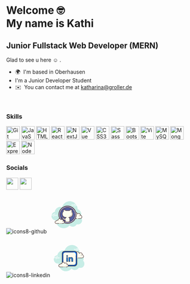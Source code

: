 Welcome :nerd_face: 
<br> 
My name is Kathi 
==================================

Junior Fullstack Web Developer (MERN)
-------------------------------------
Glad to see u here :relaxed: .	

*   🌍  I'm based in Oberhausen 
* I'm a Junior Developer Student
*   ✉️  You can contact me at [katharina@groller.de](mailto:katharina@groller.de)
<br>
         
### Skills 
<p align="left">
<a href="https://git-scm.com/" target="_blank" rel="noreferrer"><img src="https://raw.githubusercontent.com/danielcranney/readme-generator/main/public/icons/skills/git-colored.svg" width="36" height="36" alt="Git" /></a>
<a href="https://developer.mozilla.org/en-US/docs/Web/JavaScript" target="_blank" rel="noreferrer"><img src="https://raw.githubusercontent.com/danielcranney/readme-generator/main/public/icons/skills/javascript-colored.svg" width="36" height="36" alt="JavaScript" /></a>
<a href="https://developer.mozilla.org/en-US/docs/Glossary/HTML5" target="_blank" rel="noreferrer"><img src="https://raw.githubusercontent.com/danielcranney/readme-generator/main/public/icons/skills/html5-colored.svg" width="36" height="36" alt="HTML5" /></a>
<a href="https://reactjs.org/" target="_blank" rel="noreferrer"><img src="https://raw.githubusercontent.com/danielcranney/readme-generator/main/public/icons/skills/react-colored.svg" width="36" height="36" alt="React" /></a>
<a href="https://nextjs.org/docs" target="_blank" rel="noreferrer"><img src="https://raw.githubusercontent.com/danielcranney/readme-generator/main/public/icons/skills/nextjs-colored.svg" width="36" height="36" alt="NextJs" /></a>
<a href="https://vuejs.org/" target="_blank" rel="noreferrer"><img src="https://raw.githubusercontent.com/danielcranney/readme-generator/main/public/icons/skills/vuejs-colored.svg" width="36" height="36" alt="Vue" /></a>
<a href="https://www.w3.org/TR/CSS/#css" target="_blank" rel="noreferrer"><img src="https://raw.githubusercontent.com/danielcranney/readme-generator/main/public/icons/skills/css3-colored.svg" width="36" height="36" alt="CSS3" /></a>
<a href="https://sass-lang.com/" target="_blank" rel="noreferrer"><img src="https://raw.githubusercontent.com/danielcranney/readme-generator/main/public/icons/skills/sass-colored.svg" width="36" height="36" alt="Sass" /></a>
<a href="https://getbootstrap.com/" target="_blank" rel="noreferrer"><img src="https://raw.githubusercontent.com/danielcranney/readme-generator/main/public/icons/skills/bootstrap-colored.svg" width="36" height="36" alt="Bootstrap" /></a>
<a href="https://vitejs.dev/" target="_blank" rel="noreferrer"><img src="https://raw.githubusercontent.com/danielcranney/readme-generator/main/public/icons/skills/vite-colored.svg" width="36" height="36" alt="Vite" /></a>
<a href="https://www.mysql.com/" target="_blank" rel="noreferrer"><img src="https://raw.githubusercontent.com/danielcranney/readme-generator/main/public/icons/skills/mysql-colored.svg" width="36" height="36" alt="MySQL" /></a>
<a href="https://www.mongodb.com/" target="_blank" rel="noreferrer"><img src="https://raw.githubusercontent.com/danielcranney/readme-generator/main/public/icons/skills/mongodb-colored.svg" width="36" height="36" alt="MongoDB" /></a>
<a href="https://expressjs.com/" target="_blank" rel="noreferrer"><img src="https://raw.githubusercontent.com/danielcranney/readme-generator/main/public/icons/skills/express-colored.svg" width="36" height="36" alt="Express" /></a>
<a href="https://nodejs.org/en/" target="_blank" rel="noreferrer"><img src="https://raw.githubusercontent.com/danielcranney/readme-generator/main/public/icons/skills/nodejs-colored.svg" width="36" height="36" alt="NodeJS" /></a>
</p>

### Socials
<p align="left">
<a href="https://www.github.com/Katharina-Groller" target="_blank" rel="noreferrer"><img src="https://raw.githubusercontent.com/danielcranney/readme-generator/main/public/icons/socials/github.svg" width="32" height="32" color/></a>
<a href="https://www.linkedin.com/in/katharina-groller-354362276/" target="_blank" rel="noreferrer"><img src="https://raw.githubusercontent.com/danielcranney/readme-generator/main/public/icons/socials/linkedin.svg" width="32" height="32" /></a></p>


![icons8-github](https://github.com/Katharina-Groller/Katharina-Groller/assets/110825829/5576da13-118c-4080-9d83-f6ee12b34a60)
<svg xmlns="http://www.w3.org/2000/svg"  viewBox="0 0 100 100" width="100px" height="100px"><path fill="#c7ede6" d="M87.215,56.71C88.35,54.555,89,52.105,89,49.5c0-6.621-4.159-12.257-10.001-14.478 C78.999,35.015,79,35.008,79,35c0-11.598-9.402-21-21-21c-9.784,0-17.981,6.701-20.313,15.757C36.211,29.272,34.638,29,33,29 c-7.692,0-14.023,5.793-14.89,13.252C12.906,43.353,9,47.969,9,53.5C9,59.851,14.149,65,20.5,65c0.177,0,0.352-0.012,0.526-0.022 C21.022,65.153,21,65.324,21,65.5C21,76.822,30.178,86,41.5,86c6.437,0,12.175-2.972,15.934-7.614C59.612,80.611,62.64,82,66,82 c4.65,0,8.674-2.65,10.666-6.518C77.718,75.817,78.837,76,80,76c6.075,0,11-4.925,11-11C91,61.689,89.53,58.727,87.215,56.71z"/><path fill="#fdfcef" d="M77.5,60.5V61h3v-0.5c0,0,4.242,0,5.5,0c2.485,0,4.5-2.015,4.5-4.5 c0-2.333-1.782-4.229-4.055-4.455C86.467,51.364,86.5,51.187,86.5,51c0-2.485-2.015-4.5-4.5-4.5c-1.438,0-2.703,0.686-3.527,1.736 C78.333,45.6,76.171,43.5,73.5,43.5c-2.761,0-5,2.239-5,5c0,0.446,0.077,0.87,0.187,1.282C68.045,49.005,67.086,48.5,66,48.5 c-1.781,0-3.234,1.335-3.455,3.055C62.364,51.533,62.187,51.5,62,51.5c-2.485,0-4.5,2.015-4.5,4.5s2.015,4.5,4.5,4.5s9.5,0,9.5,0 H77.5z"/><path fill="#472b29" d="M73.5,43c-3.033,0-5.5,2.467-5.5,5.5c0,0.016,0,0.031,0,0.047C67.398,48.192,66.71,48,66,48 c-1.831,0-3.411,1.261-3.858,3.005C62.095,51.002,62.048,51,62,51c-2.757,0-5,2.243-5,5s2.243,5,5,5h15.5 c0.276,0,0.5-0.224,0.5-0.5S77.776,60,77.5,60H62c-2.206,0-4-1.794-4-4s1.794-4,4-4c0.117,0,0.23,0.017,0.343,0.032l0.141,0.019 c0.021,0.003,0.041,0.004,0.062,0.004c0.246,0,0.462-0.185,0.495-0.437C63.232,50.125,64.504,49,66,49 c0.885,0,1.723,0.401,2.301,1.1c0.098,0.118,0.241,0.182,0.386,0.182c0.078,0,0.156-0.018,0.228-0.056 c0.209-0.107,0.314-0.346,0.254-0.573C69.054,49.218,69,48.852,69,48.5c0-2.481,2.019-4.5,4.5-4.5 c2.381,0,4.347,1.872,4.474,4.263c0.011,0.208,0.15,0.387,0.349,0.45c0.05,0.016,0.101,0.024,0.152,0.024 c0.15,0,0.296-0.069,0.392-0.192C79.638,47.563,80.779,47,82,47c2.206,0,4,1.794,4,4c0,0.117-0.017,0.23-0.032,0.343l-0.019,0.141 c-0.016,0.134,0.022,0.268,0.106,0.373c0.084,0.105,0.207,0.172,0.34,0.185C88.451,52.247,90,53.949,90,56c0,2.206-1.794,4-4,4 h-5.5c-0.276,0-0.5,0.224-0.5,0.5s0.224,0.5,0.5,0.5H86c2.757,0,5-2.243,5-5c0-2.397-1.689-4.413-4.003-4.877 C86.999,51.082,87,51.041,87,51c0-2.757-2.243-5-5-5c-1.176,0-2.293,0.416-3.183,1.164C78.219,44.76,76.055,43,73.5,43L73.5,43z"/><path fill="#472b29" d="M72 50c-1.403 0-2.609.999-2.913 2.341C68.72 52.119 68.301 52 67.875 52c-1.202 0-2.198.897-2.353 2.068C65.319 54.022 65.126 54 64.938 54c-1.529 0-2.811 1.2-2.918 2.732C62.01 56.87 62.114 56.99 62.251 57c.006 0 .012 0 .018 0 .13 0 .24-.101.249-.232.089-1.271 1.151-2.268 2.419-2.268.229 0 .47.042.738.127.022.007.045.01.067.01.055 0 .11-.02.156-.054C65.962 54.537 66 54.455 66 54.375c0-1.034.841-1.875 1.875-1.875.447 0 .885.168 1.231.473.047.041.106.063.165.063.032 0 .063-.006.093-.019.088-.035.148-.117.155-.212C69.623 51.512 70.712 50.5 72 50.5c.208 0 .425.034.682.107.023.007.047.01.07.01.109 0 .207-.073.239-.182.038-.133-.039-.271-.172-.309C72.517 50.04 72.256 50 72 50L72 50zM85.883 51.5c-1.326 0-2.508.897-2.874 2.182-.038.133.039.271.172.309C83.205 53.997 83.228 54 83.25 54c.109 0 .209-.072.24-.182C83.795 52.748 84.779 52 85.883 52c.117 0 .23.014.342.029.012.002.023.003.035.003.121 0 .229-.092.246-.217.019-.137-.077-.263-.214-.281C86.158 51.516 86.022 51.5 85.883 51.5L85.883 51.5z"/><path fill="#fff" d="M15.5 51h-10C5.224 51 5 50.776 5 50.5S5.224 50 5.5 50h10c.276 0 .5.224.5.5S15.777 51 15.5 51zM18.5 51h-1c-.276 0-.5-.224-.5-.5s.224-.5.5-.5h1c.276 0 .5.224.5.5S18.777 51 18.5 51zM23.491 53H14.5c-.276 0-.5-.224-.5-.5s.224-.5.5-.5h8.991c.276 0 .5.224.5.5S23.767 53 23.491 53zM12.5 53h-1c-.276 0-.5-.224-.5-.5s.224-.5.5-.5h1c.276 0 .5.224.5.5S12.777 53 12.5 53zM9.5 53h-2C7.224 53 7 52.776 7 52.5S7.224 52 7.5 52h2c.276 0 .5.224.5.5S9.777 53 9.5 53zM15.5 55h-2c-.276 0-.5-.224-.5-.5s.224-.5.5-.5h2c.276 0 .5.224.5.5S15.776 55 15.5 55zM18.5 46c-.177 0-.823 0-1 0-.276 0-.5.224-.5.5 0 .276.224.5.5.5.177 0 .823 0 1 0 .276 0 .5-.224.5-.5C19 46.224 18.776 46 18.5 46zM18.5 48c-.177 0-4.823 0-5 0-.276 0-.5.224-.5.5 0 .276.224.5.5.5.177 0 4.823 0 5 0 .276 0 .5-.224.5-.5C19 48.224 18.776 48 18.5 48zM23.5 50c-.177 0-2.823 0-3 0-.276 0-.5.224-.5.5 0 .276.224.5.5.5.177 0 2.823 0 3 0 .276 0 .5-.224.5-.5C24 50.224 23.776 50 23.5 50z"/><g><path fill="#fff" d="M72.5 24h-10c-.276 0-.5-.224-.5-.5s.224-.5.5-.5h10c.276 0 .5.224.5.5S72.776 24 72.5 24zM76.5 24h-2c-.276 0-.5-.224-.5-.5s.224-.5.5-.5h2c.276 0 .5.224.5.5S76.776 24 76.5 24zM81.5 26h-10c-.276 0-.5-.224-.5-.5s.224-.5.5-.5h10c.276 0 .5.224.5.5S81.777 26 81.5 26zM69.5 26h-1c-.276 0-.5-.224-.5-.5s.224-.5.5-.5h1c.276 0 .5.224.5.5S69.776 26 69.5 26zM66.47 26H64.5c-.276 0-.5-.224-.5-.5s.224-.5.5-.5h1.97c.276 0 .5.224.5.5S66.746 26 66.47 26zM75.5 22h-5c-.276 0-.5-.224-.5-.5s.224-.5.5-.5h5c.276 0 .5.224.5.5S75.777 22 75.5 22zM72.5 28h-2c-.276 0-.5-.224-.5-.5s.224-.5.5-.5h2c.276 0 .5.224.5.5S72.776 28 72.5 28z"/></g><g><path fill="#a3a3cd" d="M52 26.75A23.25 23.25 0 1 0 52 73.25A23.25 23.25 0 1 0 52 26.75Z"/><path fill="#472b29" d="M52,73.95c-13.206,0-23.95-10.744-23.95-23.95S38.794,26.05,52,26.05S75.95,36.794,75.95,50 S65.206,73.95,52,73.95z M52,27.45c-12.434,0-22.55,10.115-22.55,22.55S39.566,72.55,52,72.55S74.55,62.435,74.55,50 S64.434,27.45,52,27.45z"/></g><g><path fill="#565fa1" d="M52 30.5A19.5 19.5 0 1 0 52 69.5A19.5 19.5 0 1 0 52 30.5Z"/></g><g><path fill="#472b29" d="M70.623,44.987c-0.214,0-0.412-0.138-0.478-0.353c-0.084-0.275-0.175-0.548-0.271-0.816 c-0.375-1.048-0.849-2.069-1.408-3.036c-0.139-0.239-0.057-0.545,0.182-0.683c0.24-0.142,0.545-0.058,0.683,0.183 c0.589,1.019,1.088,2.095,1.483,3.197c0.102,0.283,0.197,0.571,0.287,0.86c0.081,0.265-0.067,0.544-0.331,0.625 C70.721,44.98,70.671,44.987,70.623,44.987z"/></g><g><path fill="#472b29" d="M52,70.035c-11.047,0-20.035-8.961-20.035-19.976c0-11.014,8.987-19.975,20.035-19.975 c5.734,0,11.204,2.457,15.007,6.74c0.287,0.323,0.564,0.657,0.831,1c0.169,0.218,0.13,0.532-0.087,0.701 c-0.217,0.173-0.532,0.13-0.702-0.088c-0.253-0.325-0.516-0.642-0.789-0.949c-3.614-4.07-8.811-6.404-14.259-6.404 c-10.496,0-19.035,8.512-19.035,18.975S41.504,69.035,52,69.035s19.035-8.513,19.035-18.976c0-0.955-0.072-1.912-0.213-2.846 c-0.041-0.273,0.147-0.528,0.42-0.569c0.274-0.043,0.528,0.146,0.569,0.419c0.149,0.983,0.224,1.991,0.224,2.996 C72.035,61.074,63.047,70.035,52,70.035z"/></g><g><path fill="#fdfcef" d="M36.5,73.5c0,0,1.567,0,3.5,0s3.5-1.567,3.5-3.5c0-1.781-1.335-3.234-3.055-3.455 C40.473,66.366,40.5,66.187,40.5,66c0-1.933-1.567-3.5-3.5-3.5c-1.032,0-1.95,0.455-2.59,1.165 c-0.384-1.808-1.987-3.165-3.91-3.165c-2.209,0-4,1.791-4,4c0,0.191,0.03,0.374,0.056,0.558C26.128,64.714,25.592,64.5,25,64.5 c-1.228,0-2.245,0.887-2.455,2.055C22.366,66.527,22.187,66.5,22,66.5c-1.933,0-3.5,1.567-3.5,3.5s1.567,3.5,3.5,3.5s7.5,0,7.5,0 V74h7V73.5z"/><path fill="#472b29" d="M38.25 69C38.112 69 38 68.888 38 68.75c0-1.223.995-2.218 2.218-2.218.034.009.737-.001 1.244.136.133.036.212.173.176.306-.036.134-.173.213-.306.176-.444-.12-1.1-.12-1.113-.118-.948 0-1.719.771-1.719 1.718C38.5 68.888 38.388 69 38.25 69zM31.5 73A.5.5 0 1 0 31.5 74 .5.5 0 1 0 31.5 73z"/><path fill="#472b29" d="M40,74h-3.5c-0.276,0-0.5-0.224-0.5-0.5s0.224-0.5,0.5-0.5H40c1.654,0,3-1.346,3-3 c0-1.496-1.125-2.768-2.618-2.959c-0.134-0.018-0.255-0.088-0.336-0.196s-0.115-0.244-0.094-0.377C39.975,66.314,40,66.16,40,66 c0-1.654-1.346-3-3-3c-0.85,0-1.638,0.355-2.219,1c-0.125,0.139-0.321,0.198-0.5,0.148c-0.182-0.049-0.321-0.195-0.36-0.379 C33.58,62.165,32.141,61,30.5,61c-1.93,0-3.5,1.57-3.5,3.5c0,0.143,0.021,0.28,0.041,0.418c0.029,0.203-0.063,0.438-0.242,0.54 c-0.179,0.102-0.396,0.118-0.556-0.01C25.878,65.155,25.449,65,25,65c-0.966,0-1.792,0.691-1.963,1.644 c-0.048,0.267-0.296,0.446-0.569,0.405C22.314,67.025,22.16,67,22,67c-1.654,0-3,1.346-3,3s1.346,3,3,3h7.5 c0.276,0,0.5,0.224,0.5,0.5S29.776,74,29.5,74H22c-2.206,0-4-1.794-4-4s1.794-4,4-4c0.059,0,0.116,0.002,0.174,0.006 C22.588,64.82,23.711,64,25,64c0.349,0,0.689,0.061,1.011,0.18C26.176,61.847,28.126,60,30.5,60c1.831,0,3.466,1.127,4.153,2.774 C35.333,62.276,36.155,62,37,62c2.206,0,4,1.794,4,4c0,0.048-0.001,0.095-0.004,0.142C42.739,66.59,44,68.169,44,70 C44,72.206,42.206,74,40,74z"/><path fill="#472b29" d="M34.5,73c-0.159,0-0.841,0-1,0c-0.276,0-0.5,0.224-0.5,0.5c0,0.276,0.224,0.5,0.5,0.5 c0.159,0,0.841,0,1,0c0.276,0,0.5-0.224,0.5-0.5C35,73.224,34.776,73,34.5,73z"/></g><g><path fill="#fefdef" d="M63.54,41.83c0.285-1.585,0.115-3.499-0.525-5.417c-3.22,0-5.701,2.19-6.124,2.588h-9.214 c-0.424-0.397-2.904-2.588-6.124-2.588c-0.576,1.728-0.77,3.45-0.597,4.934C39.144,42.992,38,45.359,38,48c0,4.971,4.029,9,9,9 h1.835c-1.441,0.66-2.493,2-2.756,3.615c-1.619,0.165-3.578,0.015-4.526-1.407c-1.77-2.655-2.655-2.655-3.54-2.655 c-0.885,0-0.885,0.885,0,1.77c0.885,0.885,0.885,0.885,1.77,2.655c0.729,1.458,2.612,3.109,6.218,2.661v3.331 c0,0.652,0.017,1.129,0.25,1.696c2.167,0.75,6.296,1.312,11.418,0.031C57.875,68.159,58,67.581,58,66.97v-5.575 c0-1.956-1.166-3.631-2.835-4.396H57c4.971,0,9-4.029,9-9C66,45.609,65.061,43.441,63.54,41.83z"/><path fill="#472b29" d="M51.699,69.961c-2.909,0-4.878-0.567-5.612-0.821c-0.135-0.047-0.244-0.149-0.299-0.282 c-0.267-0.649-0.288-1.191-0.288-1.887v-2.78c-4.171,0.297-5.766-2.19-6.165-2.988c-0.849-1.698-0.849-1.698-1.676-2.525 c-0.688-0.688-0.961-1.433-0.73-1.99c0.167-0.402,0.562-0.634,1.083-0.634c1.193,0,2.175,0.206,3.956,2.878 c0.755,1.132,2.356,1.297,3.694,1.218c0.246-1.025,0.785-1.942,1.54-2.648H47c-5.238,0-9.5-4.262-9.5-9.5 c0-2.578,1.066-5.06,2.933-6.851c-0.136-1.528,0.085-3.215,0.646-4.896c0.068-0.204,0.259-0.342,0.474-0.342 c3.13,0,5.579,1.933,6.318,2.588h8.827c0.739-0.655,3.188-2.588,6.317-2.588c0.215,0,0.406,0.138,0.474,0.342 c0.623,1.866,0.827,3.778,0.584,5.417C65.64,43.419,66.5,45.656,66.5,48c0,5.238-4.262,9.5-9.5,9.5h-0.201 c1.065,0.994,1.701,2.4,1.701,3.896v5.575c0,0.633-0.123,1.273-0.365,1.905c-0.058,0.152-0.187,0.267-0.346,0.307 C55.471,69.763,53.42,69.961,51.699,69.961z M46.636,68.269c1.339,0.423,5.168,1.322,10.651,0.007 c0.142-0.437,0.213-0.874,0.213-1.305v-5.575c0-1.688-0.998-3.234-2.543-3.94c-0.214-0.099-0.331-0.332-0.281-0.562 c0.05-0.229,0.253-0.394,0.489-0.394H57c4.687,0,8.5-3.813,8.5-8.5c0-2.17-0.825-4.239-2.324-5.827 c-0.109-0.115-0.156-0.275-0.128-0.431c0.257-1.431,0.116-3.13-0.396-4.82c-2.837,0.153-5,2.05-5.42,2.442 c-0.092,0.087-0.215,0.136-0.342,0.136h-9.214c-0.127,0-0.25-0.049-0.342-0.136c-0.419-0.393-2.583-2.289-5.42-2.442 c-0.459,1.518-0.62,3.02-0.462,4.366c0.019,0.16-0.041,0.319-0.16,0.428C39.518,43.328,38.5,45.619,38.5,48 c0,4.687,3.813,8.5,8.5,8.5h1.835c0.235,0,0.438,0.164,0.488,0.394c0.05,0.229-0.066,0.463-0.28,0.561 c-1.315,0.603-2.239,1.814-2.471,3.241c-0.037,0.224-0.218,0.395-0.443,0.417c-2.395,0.243-4.122-0.32-4.993-1.627 c-1.622-2.433-2.352-2.433-3.124-2.433c-0.127,0-0.169,0.028-0.169,0.029c-0.019,0.059,0.054,0.418,0.523,0.888 c0.943,0.942,0.977,1.012,1.864,2.785c0.343,0.685,1.769,2.884,5.709,2.389c0.142-0.019,0.286,0.026,0.393,0.121 c0.107,0.095,0.169,0.231,0.169,0.375v3.331C46.5,67.496,46.51,67.87,46.636,68.269z"/></g><g><path fill="#fefdef" d="M63.098,50.905c-0.852,1.888-2.722,3.456-6.014,3.72"/><path fill="#472b29" d="M57.083,54.875c-0.129,0-0.238-0.1-0.249-0.23c-0.011-0.137,0.091-0.258,0.229-0.269 c3.596-0.288,5.142-2.103,5.806-3.573c0.057-0.127,0.204-0.183,0.331-0.125c0.125,0.057,0.182,0.204,0.125,0.33 c-1.017,2.254-3.227,3.627-6.222,3.866C57.097,54.875,57.09,54.875,57.083,54.875z"/></g><g><path fill="#fefdef" d="M63.592,47.165c0.105,0.713,0.103,1.469-0.028,2.217"/><path fill="#472b29" d="M63.564,49.632c-0.015,0-0.029-0.001-0.044-0.004c-0.136-0.023-0.227-0.153-0.203-0.289 c0.122-0.693,0.131-1.432,0.027-2.138c-0.021-0.136,0.074-0.264,0.21-0.283c0.133-0.018,0.264,0.074,0.284,0.211 c0.114,0.768,0.104,1.541-0.029,2.296C63.789,49.547,63.683,49.632,63.564,49.632z"/></g><g><path fill="#fefdef" d="M61.816,43.819c0.599,0.426,1.085,1.116,1.408,1.946"/><path fill="#472b29" d="M63.224,46.015c-0.1,0-0.194-0.061-0.233-0.159c-0.315-0.809-0.771-1.442-1.32-1.832 c-0.112-0.08-0.139-0.236-0.059-0.349c0.081-0.113,0.237-0.14,0.349-0.06c0.628,0.447,1.146,1.159,1.496,2.059 c0.05,0.129-0.014,0.273-0.142,0.324C63.285,46.009,63.254,46.015,63.224,46.015z"/></g></svg>

![icons8-linkedin](https://www.linkedin.com/in/katharina-g-354362276/)<svg xmlns="http://www.w3.org/2000/svg"  viewBox="0 0 100 100" width="100px" height="100px"><path fill="#c7ede6" d="M88.704,55.929c0.3-0.616,0.566-1.264,0.796-1.943c2.633-7.77-1.349-17.078-9.733-19.325C78.86,23.278,70.86,15.469,61.826,14.136C51.485,12.611,42.011,19.18,38.86,29.621c-3.799-1.346-7.501-1.182-10.99,0.857c-1.583,0.732-3.031,1.812-4.33,3.233c-1.907,2.086-3.147,4.719-3.652,7.495c-0.748,0.118-1.483,0.236-2.176,0.484c-4.04,1.449-6.589,4.431-7.288,8.923c-0.435,2.797,0.443,5.587,0.933,6.714c1.935,4.455,6.422,6.98,10.981,6.312c0.227-0.033,0.557,0.069,0.752,0.233c0.241,7.12,3.698,13.417,8.884,17.014C40.295,86.659,51,84.88,57.754,76.966c2.894,2.96,6.338,4.398,10.384,3.876c4.023-0.519,7.147-2.739,9.426-6.349c1.053,0.283,2.051,0.691,3.083,0.804c4.042,0.442,7.324-1.165,9.732-4.8c0.922-1.391,1.793-3.194,1.793-6.354C92.174,60.886,90.88,57.919,88.704,55.929z"/><path fill="#fff" d="M18.369 47.965H8.338c-.276 0-.5-.224-.5-.5s.224-.5.5-.5h10.03c.276 0 .5.224.5.5S18.645 47.965 18.369 47.965zM21.249 47.965h-1.446c-.276 0-.5-.224-.5-.5s.224-.5.5-.5h1.446c.276 0 .5.224.5.5S21.526 47.965 21.249 47.965zM25.304 47.965h-2.546c-.276 0-.5-.224-.5-.5s.224-.5.5-.5h2.546c.276 0 .5.224.5.5S25.58 47.965 25.304 47.965zM25.304 49.83h-9.616c-.276 0-.5-.224-.5-.5s.224-.5.5-.5h9.616c.276 0 .5.224.5.5S25.58 49.83 25.304 49.83zM13.956 49.83h-.58c-.276 0-.5-.224-.5-.5s.224-.5.5-.5h.58c.276 0 .5.224.5.5S14.233 49.83 13.956 49.83zM11.579 49.83h-1.456c-.276 0-.5-.224-.5-.5s.224-.5.5-.5h1.456c.276 0 .5.224.5.5S11.856 49.83 11.579 49.83zM20.715 46.1h-5.027c-.276 0-.5-.224-.5-.5s.224-.5.5-.5h5.027c.276 0 .5.224.5.5S20.992 46.1 20.715 46.1zM20.715 44.235h-1.257c-.276 0-.5-.224-.5-.5s.224-.5.5-.5h1.257c.276 0 .5.224.5.5S20.992 44.235 20.715 44.235zM17.447 51.695h-1.759c-.276 0-.5-.224-.5-.5s.224-.5.5-.5h1.759c.276 0 .5.224.5.5S17.723 51.695 17.447 51.695zM74.394 25.644h-10.03c-.276 0-.5-.224-.5-.5s.224-.5.5-.5h10.03c.276 0 .5.224.5.5S74.671 25.644 74.394 25.644zM77.276 25.644H75.83c-.276 0-.5-.224-.5-.5s.224-.5.5-.5h1.446c.276 0 .5.224.5.5S77.552 25.644 77.276 25.644zM81.33 25.644h-2.546c-.276 0-.5-.224-.5-.5s.224-.5.5-.5h2.546c.276 0 .5.224.5.5S81.606 25.644 81.33 25.644zM81.33 27.509h-9.616c-.276 0-.5-.224-.5-.5s.224-.5.5-.5h9.616c.276 0 .5.224.5.5S81.606 27.509 81.33 27.509zM69.982 27.509h-.58c-.276 0-.5-.224-.5-.5s.224-.5.5-.5h.58c.276 0 .5.224.5.5S70.259 27.509 69.982 27.509zM67.605 27.509h-1.456c-.276 0-.5-.224-.5-.5s.224-.5.5-.5h1.456c.276 0 .5.224.5.5S67.882 27.509 67.605 27.509zM76.741 23.78h-5.027c-.276 0-.5-.224-.5-.5s.224-.5.5-.5h5.027c.276 0 .5.224.5.5S77.017 23.78 76.741 23.78zM76.741 21.914h-1.257c-.276 0-.5-.224-.5-.5s.224-.5.5-.5h1.257c.276 0 .5.224.5.5S77.017 21.914 76.741 21.914zM73.473 29.374h-1.759c-.276 0-.5-.224-.5-.5s.224-.5.5-.5h1.759c.276 0 .5.224.5.5S73.749 29.374 73.473 29.374z"/><path fill="#fdfcef" d="M74.965,48.798c0,0,10.616,0,10.681,0c2.452,0,4.439-1.987,4.439-4.439c0-2.139-1.513-3.924-3.527-4.344c0.023-0.187,0.039-0.377,0.039-0.57c0-2.539-2.058-4.598-4.597-4.598c-1.499,0-2.827,0.721-3.666,1.831c-0.215-2.826-2.739-5.007-5.693-4.646c-2.16,0.264-3.947,1.934-4.344,4.073c-0.127,0.686-0.114,1.352,0.013,1.977c-0.579-0.624-1.403-1.016-2.322-1.016c-1.68,0-3.052,1.308-3.16,2.961c-0.763-0.169-1.593-0.158-2.467,0.17c-1.671,0.627-2.861,2.2-2.93,3.983c-0.099,2.533,1.925,4.617,4.435,4.617c0.191,0,0.861,0,1.015,0h9.218"/><path fill="#472b29" d="M85.646,49.298H74.965c-0.276,0-0.5-0.224-0.5-0.5s0.224-0.5,0.5-0.5h10.681c2.172,0,3.939-1.767,3.939-3.939c0-1.855-1.316-3.477-3.129-3.855c-0.254-0.053-0.425-0.292-0.394-0.55c0.021-0.167,0.035-0.336,0.035-0.509c0-2.259-1.838-4.098-4.098-4.098c-1.292,0-2.483,0.595-3.267,1.633c-0.125,0.167-0.339,0.24-0.54,0.178c-0.199-0.059-0.342-0.234-0.357-0.442c-0.094-1.238-0.7-2.401-1.663-3.19c-0.973-0.798-2.207-1.15-3.471-0.997c-1.947,0.238-3.556,1.747-3.913,3.668c-0.112,0.601-0.108,1.201,0.011,1.786c0.045,0.22-0.062,0.442-0.261,0.545c-0.198,0.103-0.443,0.06-0.595-0.104c-0.513-0.552-1.208-0.856-1.956-0.856c-1.4,0-2.569,1.095-2.661,2.494c-0.01,0.146-0.082,0.28-0.199,0.367c-0.117,0.087-0.267,0.118-0.408,0.088c-0.754-0.166-1.468-0.117-2.183,0.15c-1.499,0.562-2.546,1.983-2.606,3.535c-0.042,1.083,0.347,2.109,1.096,2.889c0.75,0.78,1.758,1.209,2.839,1.209h10.233c0.276,0,0.5,0.224,0.5,0.5s-0.224,0.5-0.5,0.5H61.866c-1.355,0-2.62-0.539-3.56-1.516c-0.939-0.978-1.428-2.263-1.375-3.621c0.076-1.948,1.383-3.729,3.254-4.432c0.721-0.27,1.465-0.363,2.221-0.279c0.362-1.655,1.842-2.884,3.582-2.884c0.603,0,1.194,0.151,1.72,0.431c0.004-0.327,0.036-0.655,0.097-0.983c0.436-2.346,2.399-4.188,4.775-4.478c1.536-0.193,3.039,0.243,4.226,1.216c0.899,0.737,1.543,1.742,1.847,2.851c0.919-0.808,2.095-1.256,3.347-1.256c2.811,0,5.098,2.287,5.098,5.098c0,0.064-0.001,0.128-0.004,0.192c2.048,0.628,3.492,2.547,3.492,4.723C90.585,47.082,88.369,49.298,85.646,49.298z"/><path fill="#fdfcef" d="M72.392,39.019c-1.642-0.108-3.055,1.026-3.157,2.533c-0.013,0.187-0.004,0.371,0.023,0.55c-0.317-0.358-0.786-0.6-1.324-0.636c-0.985-0.065-1.836,0.586-1.959,1.471c-0.179-0.049-0.366-0.082-0.56-0.095c-1.437-0.094-2.674,0.898-2.762,2.216"/><path fill="#472b29" d="M62.654,45.309c-0.006,0-0.012,0-0.017,0c-0.138-0.009-0.242-0.128-0.233-0.266c0.099-1.453,1.446-2.543,3.028-2.449c0.117,0.008,0.235,0.022,0.353,0.044c0.26-0.878,1.158-1.492,2.166-1.42c0.371,0.024,0.728,0.141,1.034,0.332c0-0.005,0.001-0.009,0.001-0.014c0.11-1.641,1.646-2.868,3.423-2.765c0.138,0.009,0.242,0.128,0.233,0.266c-0.009,0.138-0.125,0.241-0.266,0.233c-1.513-0.103-2.799,0.933-2.891,2.3c-0.011,0.164-0.004,0.331,0.021,0.497c0.017,0.109-0.041,0.217-0.142,0.264c-0.099,0.047-0.219,0.023-0.293-0.061c-0.284-0.321-0.704-0.522-1.152-0.552c-0.852-0.056-1.59,0.496-1.695,1.256c-0.01,0.071-0.05,0.134-0.11,0.174c-0.061,0.04-0.134,0.052-0.204,0.033c-0.17-0.046-0.342-0.075-0.51-0.086c-1.298-0.083-2.417,0.805-2.497,1.983C62.894,45.208,62.785,45.309,62.654,45.309z"/><path fill="#fdfcef" d="M87.443,40.535c-1.543-0.727-3.327-0.213-3.985,1.15c-0.082,0.169-0.142,0.344-0.182,0.521"/><path fill="#472b29" d="M83.275,42.456c-0.018,0-0.037-0.002-0.056-0.006c-0.135-0.031-0.219-0.165-0.188-0.299c0.045-0.199,0.113-0.393,0.201-0.574c0.716-1.484,2.655-2.051,4.317-1.267c0.125,0.059,0.179,0.208,0.12,0.333c-0.059,0.125-0.208,0.178-0.333,0.12c-1.417-0.668-3.056-0.205-3.654,1.033c-0.072,0.148-0.127,0.305-0.164,0.468C83.493,42.377,83.39,42.456,83.275,42.456z"/><path fill="#006def" d="M65.26,70.226H39.538c-3.766,0-6.847-3.081-6.847-6.847V37.657c0-3.766,3.081-6.847,6.847-6.847H65.26c3.766,0,6.847,3.081,6.847,6.847v25.722C72.108,67.145,69.026,70.226,65.26,70.226z"/><path fill="#472b29" d="M65.26,70.926H39.538c-4.162,0-7.547-3.386-7.547-7.547V37.657c0-4.162,3.386-7.547,7.547-7.547H65.26c4.162,0,7.548,3.386,7.548,7.547v25.722C72.808,67.541,69.422,70.926,65.26,70.926z M39.538,31.51c-3.39,0-6.147,2.757-6.147,6.147v25.722c0,3.39,2.757,6.147,6.147,6.147H65.26c3.39,0,6.147-2.757,6.147-6.147V37.657c0-3.39-2.758-6.147-6.147-6.147H39.538z"/><path fill="#fdfcee" d="M63.743,67.411H41.055c-3.052,0-5.549-2.497-5.549-5.549V39.174c0-3.052,2.497-5.549,5.549-5.549h22.688c3.052,0,5.549,2.497,5.549,5.549v22.688C69.292,64.914,66.795,67.411,63.743,67.411z"/><path fill="#472b29" d="M64.158,67.761H40.64c-3.024,0-5.484-2.46-5.484-5.484V38.759c0-3.024,2.46-5.484,5.484-5.484h22.395c0.193,0,0.35,0.157,0.35,0.35s-0.157,0.35-0.35,0.35H40.64c-2.638,0-4.784,2.146-4.784,4.784v23.517c0,2.638,2.146,4.784,4.784,4.784h23.518c2.638,0,4.784-2.146,4.784-4.784v-13.01c0-0.193,0.157-0.35,0.35-0.35s0.35,0.157,0.35,0.35v13.01C69.642,65.301,67.182,67.761,64.158,67.761z"/><path fill="#472b29" d="M69.292 47.74c-.193 0-.35-.157-.35-.35v-2.503c0-.193.157-.35.35-.35s.35.157.35.35v2.503C69.642 47.583 69.485 47.74 69.292 47.74zM69.292 43.986c-.193 0-.35-.157-.35-.35v-1.251c0-.193.157-.35.35-.35s.35.157.35.35v1.251C69.642 43.829 69.485 43.986 69.292 43.986z"/><path fill="#127ad8" d="M61.494,52.268v6.075h-3.581l-0.05-6.023c0-1.525-0.694-2.609-2.063-2.609c-1.045,0-1.664,0.699-1.938,1.378c-0.098,0.241-0.127,0.581-0.127,0.92v6.334h-3.627c0,0,0.049-10.276,0-11.339h3.627v1.75c-0.008,0.013-0.016,0.027-0.025,0.04h0.025v-0.04c0.504-0.842,1.424-1.822,3.433-1.822C59.657,46.927,61.494,48.478,61.494,52.268z M45.988,41.657c-1.12,0-1.851,0.768-1.851,1.778c0,0.987,0.709,1.778,1.808,1.778h0.021c1.142,0,1.851-0.791,1.851-1.778C47.793,42.426,47.105,41.657,45.988,41.657z M44.187,58.343h3.581V47.004h-3.581V58.343z"/><path fill="#472b29" d="M61.494,58.693h-3.581c-0.192,0-0.349-0.155-0.35-0.347l-0.049-6.023c0-0.682-0.167-2.262-1.713-2.262c-1.033,0-1.473,0.811-1.613,1.159c-0.068,0.165-0.102,0.43-0.102,0.789v6.334c0,0.193-0.157,0.35-0.35,0.35h-3.627c-0.093,0-0.183-0.037-0.248-0.103c-0.066-0.066-0.103-0.156-0.102-0.249c0-0.103,0.048-10.28,0-11.322c-0.004-0.096,0.03-0.188,0.097-0.258c0.066-0.069,0.157-0.108,0.253-0.108h3.627c0.193,0,0.35,0.157,0.35,0.35v0.725c0.766-0.77,1.783-1.147,3.083-1.147c0.004,0,0.008,0,0.011,0c1.32,0,2.395,0.404,3.192,1.2c0.977,0.975,1.472,2.485,1.472,4.486v6.075C61.845,58.536,61.688,58.693,61.494,58.693z M58.261,57.993h2.884v-5.725c0-1.809-0.426-3.152-1.267-3.991c-0.662-0.661-1.57-0.996-2.698-0.996c-0.003,0-0.007,0-0.01,0c-1.889,0-2.681,0.912-3.111,1.616c-0.1,0.255-0.507,0.304-0.639,0.068c-0.052-0.093-0.068-0.203-0.033-0.299v-1.313h-2.918c0.03,1.875,0,8.947-0.007,10.639h2.925v-5.984c0-0.457,0.05-0.801,0.153-1.052c0.403-0.999,1.25-1.596,2.262-1.596c1.488,0,2.413,1.134,2.413,2.959L58.261,57.993z M47.768,58.693h-3.581c-0.193,0-0.35-0.157-0.35-0.35V47.004c0-0.193,0.157-0.35,0.35-0.35h3.581c0.193,0,0.35,0.157,0.35,0.35v11.339C48.118,58.536,47.961,58.693,47.768,58.693z M44.537,57.993h2.88V47.354h-2.88V57.993z M45.967,45.563c-1.272,0-2.18-0.895-2.18-2.128s0.926-2.128,2.201-2.128c1.252,0,2.149,0.872,2.18,2.119C48.168,44.668,47.242,45.563,45.967,45.563z M45.988,42.008c-0.897,0-1.5,0.574-1.5,1.428c0,0.841,0.6,1.428,1.458,1.428c0.919,0,1.522-0.574,1.522-1.428C47.446,42.572,46.866,42.008,45.988,42.008z"/><path fill="#fdfcef" d="M42.126,72.739c1.71,0,3.194,0,3.215,0c1.916,0,3.469-1.52,3.469-3.396c0-1.636-1.182-3.001-2.756-3.323c0.018-0.143,0.031-0.288,0.031-0.436c0-1.942-1.609-3.517-3.593-3.517c-1.172,0-2.209,0.551-2.865,1.401c-0.168-2.162-2.141-3.83-4.45-3.554c-1.688,0.202-3.084,1.479-3.395,3.116c-0.1,0.525-0.089,1.034,0.01,1.512c-0.453-0.477-1.097-0.777-1.814-0.777c-1.313,0-2.385,1.001-2.47,2.265c-0.596-0.129-1.245-0.121-1.928,0.13c-1.306,0.48-2.236,1.683-2.29,3.047c-0.077,1.937,1.504,3.532,3.467,3.532c0.149,0,0.673,0,0.794,0h7.204 M36.245,72.739h0.327"/><path fill="#472b29" d="M45.341,73.239h-3.215c-0.276,0-0.5-0.224-0.5-0.5s0.224-0.5,0.5-0.5h3.215c1.637,0,2.969-1.299,2.969-2.896c0-1.362-0.991-2.554-2.356-2.833c-0.256-0.052-0.429-0.293-0.396-0.552c0.016-0.123,0.026-0.247,0.026-0.374c0-1.664-1.387-3.017-3.093-3.017c-0.978,0-1.877,0.439-2.47,1.206c-0.126,0.163-0.34,0.232-0.539,0.173c-0.198-0.059-0.339-0.234-0.355-0.44c-0.071-0.913-0.507-1.741-1.227-2.332c-0.743-0.609-1.687-0.882-2.665-0.764c-1.475,0.176-2.694,1.292-2.963,2.712c-0.084,0.443-0.082,0.886,0.008,1.318c0.045,0.219-0.06,0.441-0.258,0.545c-0.197,0.103-0.44,0.063-0.594-0.1c-0.38-0.4-0.896-0.621-1.452-0.621c-1.038,0-1.903,0.79-1.971,1.799c-0.01,0.145-0.082,0.278-0.198,0.366s-0.263,0.12-0.407,0.089c-0.569-0.123-1.109-0.087-1.649,0.11c-1.128,0.415-1.917,1.459-1.963,2.598c-0.031,0.782,0.253,1.526,0.8,2.095c0.568,0.591,1.337,0.916,2.167,0.916h7.998c0.276,0,0.5,0.224,0.5,0.5s-0.224,0.5-0.5,0.5h-7.998c-1.088,0-2.141-0.446-2.888-1.223c-0.737-0.767-1.12-1.771-1.078-2.828c0.062-1.539,1.114-2.944,2.618-3.497c0.549-0.201,1.117-0.276,1.688-0.228c0.332-1.268,1.507-2.198,2.882-2.198c0.431,0,0.854,0.094,1.241,0.269c0.011-0.199,0.035-0.398,0.073-0.597c0.35-1.844,1.924-3.291,3.827-3.519c1.245-0.149,2.462,0.2,3.417,0.983c0.668,0.548,1.147,1.255,1.399,2.048c0.717-0.568,1.61-0.882,2.557-0.882c2.257,0,4.093,1.802,4.093,4.017c0,0.02,0,0.04,0,0.06c1.604,0.52,2.727,2.012,2.727,3.7C49.31,71.491,47.53,73.239,45.341,73.239z M36.571,73.239h-0.327c-0.276,0-0.5-0.224-0.5-0.5s0.224-0.5,0.5-0.5h0.327c0.276,0,0.5,0.224,0.5,0.5S36.848,73.239,36.571,73.239z"/><path fill="#472b29" d="M43.79 67.947c-.018 0-.036-.002-.055-.006-.135-.03-.219-.164-.189-.299.034-.152.086-.3.156-.44.554-1.123 2.084-1.538 3.41-.925.125.058.18.207.122.332-.058.126-.207.179-.332.122-1.081-.499-2.316-.189-2.752.692-.051.104-.09.214-.116.328C44.008 67.867 43.905 67.947 43.79 67.947zM39.106 73.239H38.1c-.276 0-.5-.224-.5-.5s.224-.5.5-.5h1.005c.276 0 .5.224.5.5S39.382 73.239 39.106 73.239z"/></svg>
